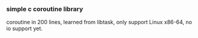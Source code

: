 ### simple c coroutine library

coroutine in 200 lines, learned from libtask, only support Linux x86-64, no io support yet.
